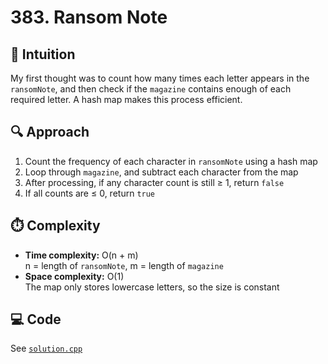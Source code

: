 # 383. Ransom Note

## 🧠 Intuition  
My first thought was to count how many times each letter appears in the `ransomNote`, and then check if the `magazine` contains enough of each required letter. A hash map makes this process efficient.

## 🔍 Approach  
1. Count the frequency of each character in `ransomNote` using a hash map  
2. Loop through `magazine`, and subtract each character from the map  
3. After processing, if any character count is still ≥ 1, return `false`  
4. If all counts are ≤ 0, return `true`

## ⏱️ Complexity  
- **Time complexity:** O(n + m)  
  n = length of `ransomNote`, m = length of `magazine`  
- **Space complexity:** O(1)  
  The map only stores lowercase letters, so the size is constant

## 💻 Code  
See [`solution.cpp`](./solution.cpp)
